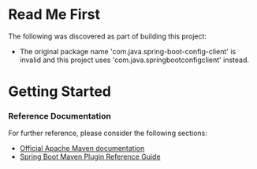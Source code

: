 # Read Me First
The following was discovered as part of building this project:

* The original package name 'com.java.spring-boot-config-client' is invalid and this project uses 'com.java.springbootconfigclient' instead.

# Getting Started

### Reference Documentation
For further reference, please consider the following sections:

* [Official Apache Maven documentation](https://maven.apache.org/guides/index.html)
* [Spring Boot Maven Plugin Reference Guide](https://docs.spring.io/spring-boot/docs/2.2.4.RELEASE/maven-plugin/)

